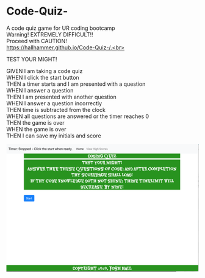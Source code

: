 # Code-Quiz-

A code quiz game for UR coding bootcamp<br>
Warning! EXTREMELY DIFFICULT!!<br>
Proceed with CAUTION!<br>
https://hallhammer.github.io/Code-Quiz-/.<br>

TEST YOUR MIGHT!<br>

GIVEN I am taking a code quiz<br>
WHEN I click the start button<br>
THEN a timer starts and I am presented with a question<br>
WHEN I answer a question<br>
THEN I am presented with another question<br>
WHEN I answer a question incorrectly<br>
THEN time is subtracted from the clock<br>
WHEN all questions are answered or the timer reaches 0<br>
THEN the game is over<br>
WHEN the game is over<br>
THEN I can save my initials and score<br>

![](inf.png)
